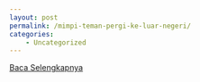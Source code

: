 ```yaml
---
layout: post
permalink: /mimpi-teman-pergi-ke-luar-negeri/
categories:
    - Uncategorized
---
```


[Baca Selengkapnya](/10)
